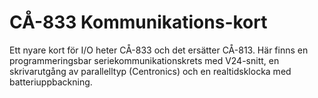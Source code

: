 # CÅ-833 Kommunikations-kort
Ett nyare kort för I/O heter CÅ-833 och det ersätter CÅ-813.
Här finns en programmeringsbar seriekommunikationskrets med V24-snitt, en skrivarutgång av parallelltyp
(Centronics) och en realtidsklocka med batteriuppbackning.
